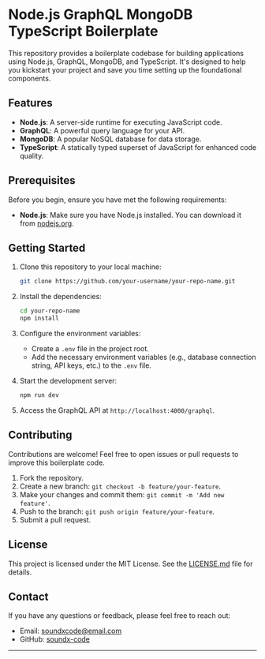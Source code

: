 # Node.js GraphQL MongoDB TypeScript Boilerplate

This repository provides a boilerplate codebase for building applications using Node.js, GraphQL, MongoDB, and TypeScript. It's designed to help you kickstart your project and save you time setting up the foundational components.

## Features

- **Node.js**: A server-side runtime for executing JavaScript code.
- **GraphQL**: A powerful query language for your API.
- **MongoDB**: A popular NoSQL database for data storage.
- **TypeScript**: A statically typed superset of JavaScript for enhanced code quality.

## Prerequisites

Before you begin, ensure you have met the following requirements:

- **Node.js**: Make sure you have Node.js installed. You can download it from [nodejs.org](https://nodejs.org/).

## Getting Started

1. Clone this repository to your local machine:

   ```bash
   git clone https://github.com/your-username/your-repo-name.git
   ```

2. Install the dependencies:

   ```bash
   cd your-repo-name
   npm install
   ```

3. Configure the environment variables:
   - Create a `.env` file in the project root.
   - Add the necessary environment variables (e.g., database connection string, API keys, etc.) to the `.env` file.

4. Start the development server:

   ```bash
   npm run dev
   ```

5. Access the GraphQL API at `http://localhost:4000/graphql`.

## Contributing

Contributions are welcome! Feel free to open issues or pull requests to improve this boilerplate code.

1. Fork the repository.
2. Create a new branch: `git checkout -b feature/your-feature`.
3. Make your changes and commit them: `git commit -m 'Add new feature'`.
4. Push to the branch: `git push origin feature/your-feature`.
5. Submit a pull request.

## License

This project is licensed under the MIT License. See the [LICENSE.md](LICENSE.md) file for details.

## Contact

If you have any questions or feedback, please feel free to reach out:

- Email: soundxcode@email.com
- GitHub: [soundx-code](https://github.com/soundx-code)

---